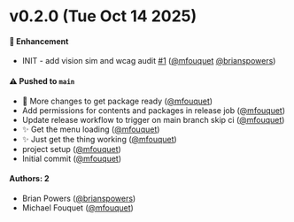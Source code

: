 # v0.2.0 (Tue Oct 14 2025)

#### 🚀 Enhancement

- INIT - add vision sim and wcag audit [#1](https://github.com/stark-contrast/storybook/pull/1) ([@mfouquet](https://github.com/mfouquet) [@brianspowers](https://github.com/brianspowers))

#### ⚠️ Pushed to `main`

- 🔨 More changes to get package ready ([@mfouquet](https://github.com/mfouquet))
- Add permissions for contents and packages in release job ([@mfouquet](https://github.com/mfouquet))
- Update release workflow to trigger on main branch skip ci ([@mfouquet](https://github.com/mfouquet))
- ✨ Get the menu loading ([@mfouquet](https://github.com/mfouquet))
- ✨ Just get the thing working ([@mfouquet](https://github.com/mfouquet))
- project setup ([@mfouquet](https://github.com/mfouquet))
- Initial commit ([@mfouquet](https://github.com/mfouquet))

#### Authors: 2

- Brian Powers ([@brianspowers](https://github.com/brianspowers))
- Michael Fouquet ([@mfouquet](https://github.com/mfouquet))
